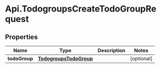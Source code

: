 # Api.TodogroupsCreateTodoGroupRequest

## Properties
Name | Type | Description | Notes
------------ | ------------- | ------------- | -------------
**todoGroup** | [**TodogroupsTodoGroup**](TodogroupsTodoGroup.md) |  | [optional] 


